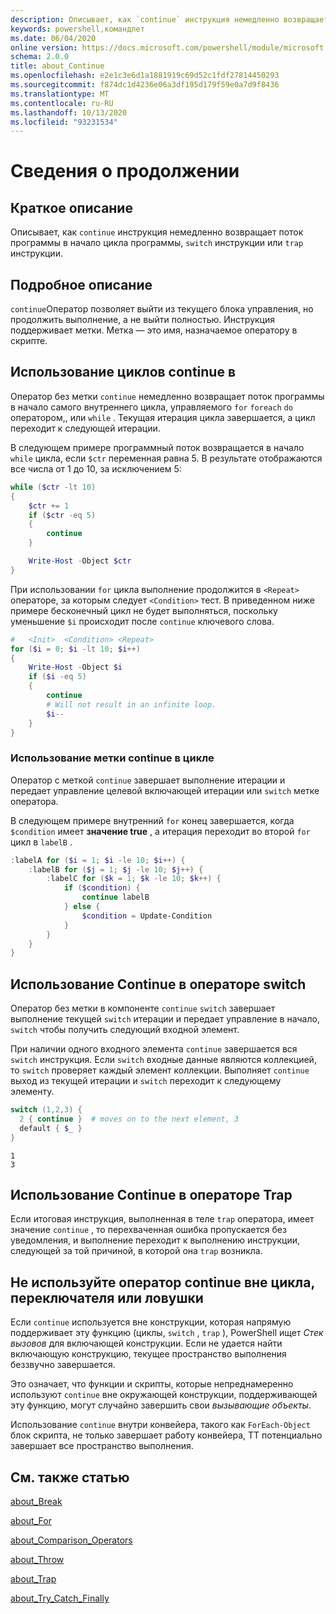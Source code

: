 ```yaml
---
description: Описывает, как `continue` инструкция немедленно возвращает поток программы в начало цикла программы, `switch` инструкции или `trap` инструкции.
keywords: powershell,командлет
ms.date: 06/04/2020
online version: https://docs.microsoft.com/powershell/module/microsoft.powershell.core/about/about_continue?view=powershell-6&WT.mc_id=ps-gethelp
schema: 2.0.0
title: about_Continue
ms.openlocfilehash: e2e1c3e6d1a1881919c69d52c1fdf27814450293
ms.sourcegitcommit: f874dc1d4236e06a3df195d179f59e0a7d9f8436
ms.translationtype: MT
ms.contentlocale: ru-RU
ms.lasthandoff: 10/13/2020
ms.locfileid: "93231534"
---
```

# <a name="about-continue"></a>Сведения о продолжении

## <a name="short-description"></a>Краткое описание

Описывает, как `continue` инструкция немедленно возвращает поток программы в начало цикла программы, `switch` инструкции или `trap` инструкции.

## <a name="long-description"></a>Подробное описание

`continue`Оператор позволяет выйти из текущего блока управления, но продолжить выполнение, а не выйти полностью. Инструкция поддерживает метки.
Метка — это имя, назначаемое оператору в скрипте.

## <a name="using-continue-in-loops"></a>Использование циклов continue в

Оператор без метки `continue` немедленно возвращает поток программы в начало самого внутреннего цикла, управляемого `for` `foreach` `do` оператором,, или `while` . Текущая итерация цикла завершается, а цикл переходит к следующей итерации.

В следующем примере программный поток возвращается в начало `while` цикла, если `$ctr` переменная равна 5. В результате отображаются все числа от 1 до 10, за исключением 5:

```powershell
while ($ctr -lt 10)
{
    $ctr += 1
    if ($ctr -eq 5)
    {
        continue
    }

    Write-Host -Object $ctr
}
```

При использовании `for` цикла выполнение продолжится в `<Repeat>` операторе, за которым следует `<Condition>` тест. В приведенном ниже примере бесконечный цикл не будет выполняться, поскольку уменьшение `$i` происходит после `continue` ключевого слова.

```powershell
#   <Init>  <Condition> <Repeat>
for ($i = 0; $i -lt 10; $i++)
{
    Write-Host -Object $i
    if ($i -eq 5)
    {
        continue
        # Will not result in an infinite loop.
        $i--
    }
}
```

### <a name="using-a-labeled-continue-in-a-loop"></a>Использование метки continue в цикле

Оператор с меткой `continue` завершает выполнение итерации и передает управление целевой включающей итерации или `switch` метке оператора.

В следующем примере внутренний `for` конец завершается, когда `$condition` имеет **значение true** , а итерация переходит во второй `for` цикл в `labelB` .

```powershell
:labelA for ($i = 1; $i -le 10; $i++) {
    :labelB for ($j = 1; $j -le 10; $j++) {
        :labelC for ($k = 1; $k -le 10; $k++) {
            if ($condition) {
                continue labelB
            } else {
                $condition = Update-Condition
            }
        }
    }
}
```

## <a name="using-continue-in-a-switch-statement"></a>Использование Continue в операторе switch

Оператор без метки в компоненте `continue` `switch` завершает выполнение текущей `switch` итерации и передает управление в начало, `switch` чтобы получить следующий входной элемент.

При наличии одного входного элемента `continue` завершается вся `switch` инструкция.
Если `switch` входные данные являются коллекцией, то `switch` проверяет каждый элемент коллекции. Выполняет `continue` выход из текущей итерации и `switch` переходит к следующему элементу.

```powershell
switch (1,2,3) {
  2 { continue }  # moves on to the next element, 3
  default { $_ }
}
```

```Output
1
3
```

## <a name="using-continue-in-a-trap-statement"></a>Использование Continue в операторе Trap

Если итоговая инструкция, выполненная в теле `trap` оператора, имеет значение `continue` , то перехваченная ошибка пропускается без уведомления, и выполнение переходит к выполнению инструкции, следующей за той причиной, в которой она `trap` возникла.

## <a name="do-not-use-continue-outside-of-a-loop-switch-or-trap"></a>Не используйте оператор continue вне цикла, переключателя или ловушки

Если `continue` используется вне конструкции, которая напрямую поддерживает эту функцию (циклы, `switch` , `trap` ), PowerShell ищет _Стек вызовов_ для включающей конструкции. Если не удается найти включающую конструкцию, текущее пространство выполнения беззвучно завершается.

Это означает, что функции и скрипты, которые непреднамеренно используют `continue` вне окружающей конструкции, поддерживающей эту функцию, могут случайно завершить свои _вызывающие объекты_.

Использование `continue` внутри конвейера, такого как `ForEach-Object` блок скрипта, не только завершает работу конвейера, TT потенциально завершает все пространство выполнения.

## <a name="see-also"></a>См. также статью

[about_Break](about_Break.md)

[about_For](about_For.md)

[about_Comparison_Operators](about_Comparison_Operators.md)

[about_Throw](about_Throw.md)

[about_Trap](about_Trap.md)

[about_Try_Catch_Finally](about_Try_Catch_Finally.md)
